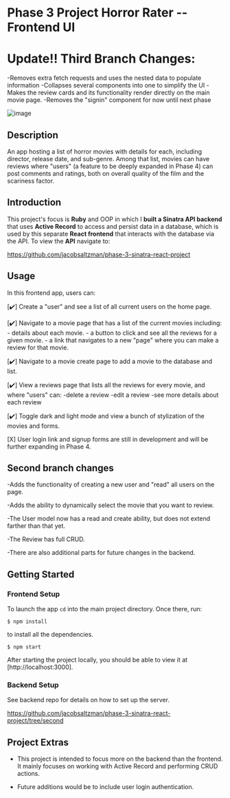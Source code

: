 # Phase 3 Project Horror Rater -- Frontend UI

# Update!! Third Branch Changes:

-Removes extra fetch requests and uses the nested data to populate information
-Collapses several components into one to simplify the UI 
-Makes the review cards and its functionality render directly on the main movie page. 
-Removes the "signin" component for now until next phase


![image](https://user-images.githubusercontent.com/55026856/205878282-992b2625-2fba-4395-beb8-f3193f835a94.png)


## Description
  

An app hosting a list of horror movies with details for each, including director, release date, and sub-genre. Among that list, movies can have reviews where "users" (a feature to be deeply expanded in Phase 4) can post comments and ratings, both on overall quality of the film and the scariness factor.


## Introduction


This project's focus is **Ruby** and OOP in which I **built a Sinatra API backend** that uses
**Active Record** to access and persist data in a database, which is used by this separate **React frontend** that interacts with the database via the API. To view the **API** navigate to:



https://github.com/jacobsaltzman/phase-3-sinatra-react-project 



## Usage


In this frontend app, users can:


[✔️] Create a "user" and see a list of all current users on the home page.


[✔️] Navigate to a movie page that has a list of the current movies including:
    - details about each movie.
    - a button to click and see all the reviews for a given movie.
    - a link that navigates to a new "page" where you can make a review for that movie.


[✔️] Navigate to a movie create page to add a movie to the database and list.


[✔️] View a reviews page that lists all the reviews for every movie, and where "users" can:
    -delete a review
    -edit a review
    -see more details about each review

    
[✔️] Toggle dark and light mode and view a bunch of stylization of the movies and forms.


[X] User login link and signup forms are still in development and will be further expanding in Phase 4. 



## Second branch changes


-Adds the functionality of creating a new user and "read" all users on the page.


-Adds the ability to dynamically select the movie that you want to review.


-The User model now has a read and create ability, but does not extend farther than that yet.


-The Review has full CRUD.


-There are also additional parts for future changes in the backend.



## Getting Started


### Frontend Setup

To launch the app `cd` into the main project directory. Once there, run:

```console
$ npm install
```


to install all the dependencies.


```console
$ npm start
```

After starting the project locally, you should be able to view it at
[http://localhost:3000].


### Backend Setup


See backend repo for details on how to set up the server.

https://github.com/jacobsaltzman/phase-3-sinatra-react-project/tree/second 



## Project Extras

- This project is intended to focus more on the backend than the frontend. It mainly focuses on working with
  Active Record and performing CRUD actions.
  
- Future additions would be to include user login authentication.


